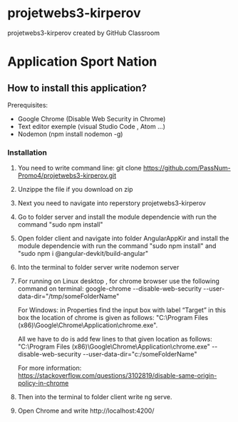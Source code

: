 # projetwebs3-kirperov
projetwebs3-kirperov created by GitHub Classroom

# Application Sport Nation


## How to install this application?


Prerequisites:
* Google Chrome (Disable Web Security in Chrome)
* Text editor exemple (visual Studio Code , Atom ...)
* Nodemon (npm install nodemon -g)

### Installation

1. You need to write command line: git clone https://github.com/PassNum-Promo4/projetwebs3-kirperov.git
2. Unzippe the file if you download on zip
3. Next you need to navigate into reperstory projetwebs3-kirperov
4. Go to folder server and install the module dependencie with run the command "sudo npm install"
5. Open folder client and navigate into folder AngularAppKir and install the module dependencie with run the command "sudo npm install" and "sudo npm i @angular-devkit/build-angular"
6. Into the terminal to folder server write nodemon server 
7. For running on Linux desktop , for chrome browser use the following command on terminal: google-chrome --disable-web-security --user-data-dir="/tmp/someFolderName"
 
   For Windows:  in Properties find the input box with label “Target” in this box the location of chrome is given as follows: "C:\Program Files (x86)\Google\Chrome\Application\chrome.exe".
   
   All we have to do is add few lines to that given location as follows: "C:\Program Files (x86)\Google\Chrome\Application\chrome.exe" --disable-web-security --user-data-dir="c:/someFolderName"
   
   For more information: https://stackoverflow.com/questions/3102819/disable-same-origin-policy-in-chrome
  
8. Then into the terminal to folder client write ng serve.
9. Open Chrome and write http://localhost:4200/

